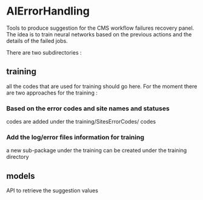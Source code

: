 # AIErrorHandling
Tools to produce suggestion for the CMS workflow failures recovery panel. 
The idea is to train neural networks based on the previous actions and the details of the failed jobs. 

There are two subdirectories :
## training
all the codes that are used for training should go here. For the moment there are two approaches for the training : 
### Based on the error codes and site names and statuses
codes are added under the training/SitesErrorCodes/ codes
### Add the log/error files information for training
a new sub-package under the training can be created under the training directory
## models
API to retrieve the suggestion values
